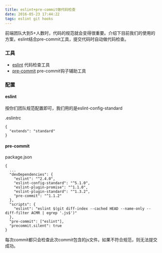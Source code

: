 ```yaml
---
title: eslint+pre-commit做代码检查
date: 2016-05-23 17:44:22
tags: eslint git hooks
---
```


前端团队大到5+人数时，代码的规范就会变得很重要。介绍下目前我们的使用的方案，eslint结合pre-commit工具，提交代码时自动做代码检查。

### 工具

- [eslint](http://eslint.org/) 代码检查工具
- [pre-commit](https://github.com/observing/pre-commit) pre-commit钩子辅助工具

<!-- more -->

### 配置

#### eslint
按你们团队规范配置即可，我们用的是eslint-config-standard

.eslintrc

```
{
  "extends": "standard"
}
```

#### pre-commit

package.json

```
{
  ...
  "devDependencies": {
    "eslint": "^2.4.0",
    "eslint-config-standard": "^5.1.0",
    "eslint-plugin-promise": "^1.1.0",
    "eslint-plugin-standard": "^1.3.2",
    "pre-commit": "^1.1.2"
  },
  "scripts": {
    "eslint": "eslint $(git diff-index --cached HEAD --name-only --diff-filter ACMR | egrep '.js$')"
  },
  "pre-commit": ["eslint"],
  "precommit.silent": true
}
```

每次commit都只会检查此次commit包含的js文件。如果不符合规范，则无法提交成功。
